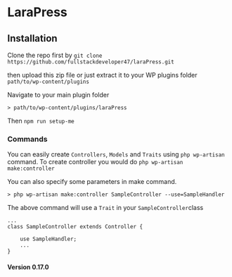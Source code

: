 # LaraPress

## Installation

Clone the repo first by `git clone https://github.com/fullstackdeveloper47/laraPress.git`

then upload this zip file or just extract it to your WP plugins folder `path/to/wp-content/plugins`

Navigate to your main plugin folder 

	> path/to/wp-content/plugins/laraPress

Then `npm run setup-me`

### Commands
You can easily create `Controllers`, `Models` and `Traits` using `php wp-artisan` command.
To create controller you would do `php wp-artisan make:controller`

You can also specify some parameters in make command.

`> php wp-artisan make:controller SampleController --use=SampleHandler`

The above command will use a `Trait` in your `SampleController`class

	...
    class SampleController extends Controller {
    
    	use SampleHandler;
    	...
    }

#### Version 0.17.0
